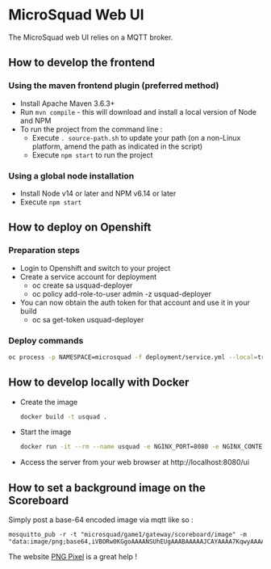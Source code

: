# MicroSquad Web UI

The MicroSquad web UI relies on a MQTT broker.

## How to develop the frontend

### Using the maven frontend plugin (preferred method)

* Install Apache Maven 3.6.3+
* Run ```mvn compile``` - this will download and install a local version of Node and NPM
* To run the project from the command line :
  * Execute ```. source-path.sh``` to update your path (on a non-Linux platform, amend the path as indicated in the script)
  * Execute ```npm start``` to run the project

### Using a global node installation

* Install Node v14 or later and NPM v6.14 or later
* Execute ```npm start```

## How to deploy on Openshift

### Preparation steps

* Login to Openshift and switch to your project
* Create a service account for deployment
  * oc create sa usquad-deployer
  * oc policy add-role-to-user admin -z usquad-deployer
* You can now obtain the auth token for that account and use it in your build
  * oc sa get-token usquad-deployer

### Deploy commands


```bash
oc process -p NAMESPACE=microsquad -f deployment/service.yml --local=true | oc apply -f -
```

## How to develop locally with Docker

* Create the image
  ```bash
  docker build -t usquad .
  ```
* Start the image
  ```bash
  docker run -it --rm --name usquad -e NGINX_PORT=8080 -e NGINX_CONTEXT_PATH=/ui -v `pwd`/deployment/conf/nginx/templates:/etc/nginx/templates -p 8080:8080 usquad
  ```
* Access the server from your web browser at http://localhost:8080/ui
## How to set a background image on the Scoreboard

Simply post a base-64 encoded image via mqtt like so :
```
mosquitto_pub -r -t "microsquad/game1/gateway/scoreboard/image" -m "data:image/png;base64,iVBORw0KGgoAAAANSUhEUgAAABAAAAAJCAYAAAA7KqwyAAAAF0lEQVR42mP8z8BwhoECwDhqwKgBQAAAZaoQLT5kb68AAAAASUVORK5CYII="
```
The website [PNG Pixel](https://png-pixel.com/) is a great help !

